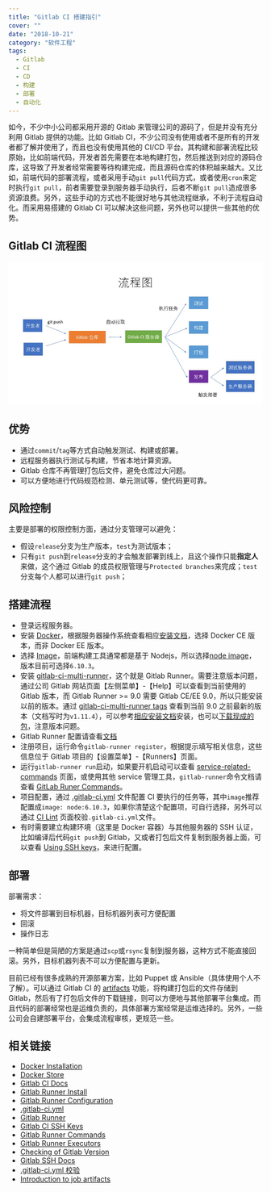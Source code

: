 ```yaml
---
title: "Gitlab CI 搭建指引"
cover: ""
date: "2018-10-21"
category: "软件工程"
tags:
  - Gitlab
  - CI
  - CD
  - 构建
  - 部署
  - 自动化
---
```


如今，不少中小公司都采用开源的 Gitlab 来管理公司的源码了，但是并没有充分利用 Gitlab 提供的功能。比如 Gitlab CI，不少公司没有使用或者不是所有的开发者都了解并使用了，而且也没有使用其他的 CI/CD 平台。其构建和部署流程比较原始，比如前端代码，开发者首先需要在本地构建打包，然后推送到对应的源码仓库，这导致了开发者经常需要等待构建完成，而且源码仓库的体积越来越大。又比如，前端代码的部署流程，或者采用手动`git pull`代码方式，或者使用`cron`来定时执行`git pull`，前者需要登录到服务器手动执行，后者不断`git pull`造成很多资源浪费。另外，这些手动的方式也不能很好地与其他流程继承，不利于流程自动化。而采用易搭建的 Gitlab CI 可以解决这些问题，另外也可以提供一些其他的优势。

## Gitlab CI 流程图

![Gitlab CI 流程图](/images/gitlab-ci-setup/gitlab-ci-workflow.jpg)


## 优势

- 通过`commit`/`tag`等方式自动触发测试、构建或部署。
- 远程服务器执行测试与构建，节省本地计算资源。
- Gitlab 仓库不再管理打包后文件，避免仓库过大问题。
- 可以方便地进行代码规范检测、单元测试等，使代码更可靠。

## 风险控制

主要是部署的权限控制方面，通过分支管理可以避免：

- 假设`release`分支为生产版本，`test`为测试版本；
- 只有`git push`到`release`分支的才会触发部署到线上，且这个操作只能**指定人**来做，这个通过 Gitlab 的成员权限管理与`Protected branches`来完成；`test`分支每个人都可以进行`git push`；

## 搭建流程

- 登录远程服务器。
- 安装 [Docker](https://www.docker.com/)，根据服务器操作系统查看相应[安装文档](https://docs.docker.com/engine/installation/)，选择 Docker CE 版本，而非 Docker EE 版本。
- 选择 [Image](https://docs.docker.com/glossary/?term=image)，前端构建工具通常都是基于 Nodejs，所以选择[node image](https://store.docker.com/images/node)，版本目前可选择`6.10.3`。
- 安装 [gitlab-ci-multi-runner](https://gitlab.com/gitlab-org/gitlab-ci-multi-runner)，这个就是 Gitlab Runner。需要注意版本问题，通过公司 Gitlab 网站页面【左侧菜单】-【Help】可以查看到当前使用的 Gitlab 版本，而 Gitlab Runner >= 9.0 需要 Gitlab CE/EE 9.0，所以只能安装以前的版本。通过 [gitlab-ci-multi-runner tags](https://gitlab.com/gitlab-org/gitlab-ci-multi-runner/tags) 查看到当前 9.0 之前最新的版本（文档写时为`v1.11.4`），可以参考[相应安装文档](https://docs.gitlab.com/runner/install/)安装，也可以[下载现成的包](https://docs.gitlab.com/runner/install/bleeding-edge.html#download-any-other-tagged-release)，注意版本问题。
- Gitlab Runner 配置请查看[文档](https://docs.gitlab.com/runner/configuration/advanced-configuration.html)
- 注册项目，运行命令`gitlab-runner register`，根据提示填写相关信息，这些信息位于 Gitlab 项目的【设置菜单】-【Runners】页面。
- 运行`gitlab-runner run`启动，如果要开机启动可以查看 [service-related-commands](https://docs.gitlab.com/runner/commands/README.html#service-related-commands) 页面，或使用其他 service 管理工具，`gitlab-runner`命令文档请查看 [GitLab Runer Commands](https://docs.gitlab.com/runner/commands/README.html)。
- 项目配置，通过 [.gitlab-ci.yml](https://docs.gitlab.com/ee/ci/yaml/README.html) 文件配置 CI 要执行的任务等，其中`image`推荐配置成`image: node:6.10.3`，如果你清楚这个配置项，可自行选择，另外可以通过 [CI Lint](https://gitlab-wenba.xueba100.com:2443/ci/lint) 页面校验`.gitlab-ci.yml`文件。
- 有时需要建立构建环境（这里是 Docker 容器）与其他服务器的 SSH 认证，比如编译后代码`git push`到 Gitlab，又或者打包后文件复制到服务器上面，可以查看 [Using SSH keys](https://gitlab.com/help/ci/ssh_keys/README.md)，来进行配置。

## 部署

部署需求：

- 将文件部署到目标机器，目标机器列表可方便配置
- 回滚
- 操作日志

一种简单但是简陋的方案是通过`scp`或`rsync`复制到服务器，这种方式不能直接回滚。另外，目标机器列表不可以方便配置与更新。

目前已经有很多成熟的开源部署方案，比如 Puppet 或 Ansible（具体使用个人不了解）。可以通过 Gitlab CI 的 [artifacts](https://docs.gitlab.com/ee/user/project/pipelines/job_artifacts.html) 功能，将构建打包后的文件存储到 Gitlab，然后有了打包后文件的下载链接，则可以方便地与其他部署平台集成。而且代码的部署经常也是运维负责的，具体部署方案经常是运维选择的。另外，一些公司会自建部署平台，会集成流程审核，更规范一些。

## 相关链接

- [Docker Installation](https://docs.docker.com/engine/installation/)
- [Docker Store](https://store.docker.com/)
- [Gitlab CI Docs](https://docs.gitlab.com/ee/ci/)
- [Gitlab Runner Install](https://docs.gitlab.com/runner/install/index.html)
- [Gitlab Runner Configuration](https://docs.gitlab.com/runner/configuration/advanced-configuration.html)
- [.gitlab-ci.yml](https://docs.gitlab.com/ee/ci/yaml/README.html)
- [Gitlab Runner](https://docs.gitlab.com/ee/ci/runners/README.html)
- [Gitlab CI SSH Keys](https://gitlab.com/help/ci/ssh_keys/README.md)
- [Gitlab Runner Commands](https://docs.gitlab.com/runner/commands/README.html)
- [Gitlab Runner Executors](https://docs.gitlab.com/runner/executors/README.html)
- [Checking of Gitlab Version](https://stackoverflow.com/questions/21068773/checking-of-gitlab-version)
- [Gitlab SSH Docs](https://docs.gitlab.com/ee/ssh/README.html)
- [.gitlab-ci.yml 校验](https://gitlab-wenba.xueba100.com:2443/ci/lint)
- [Introduction to job artifacts](https://docs.gitlab.com/ee/user/project/pipelines/job_artifacts.html)

